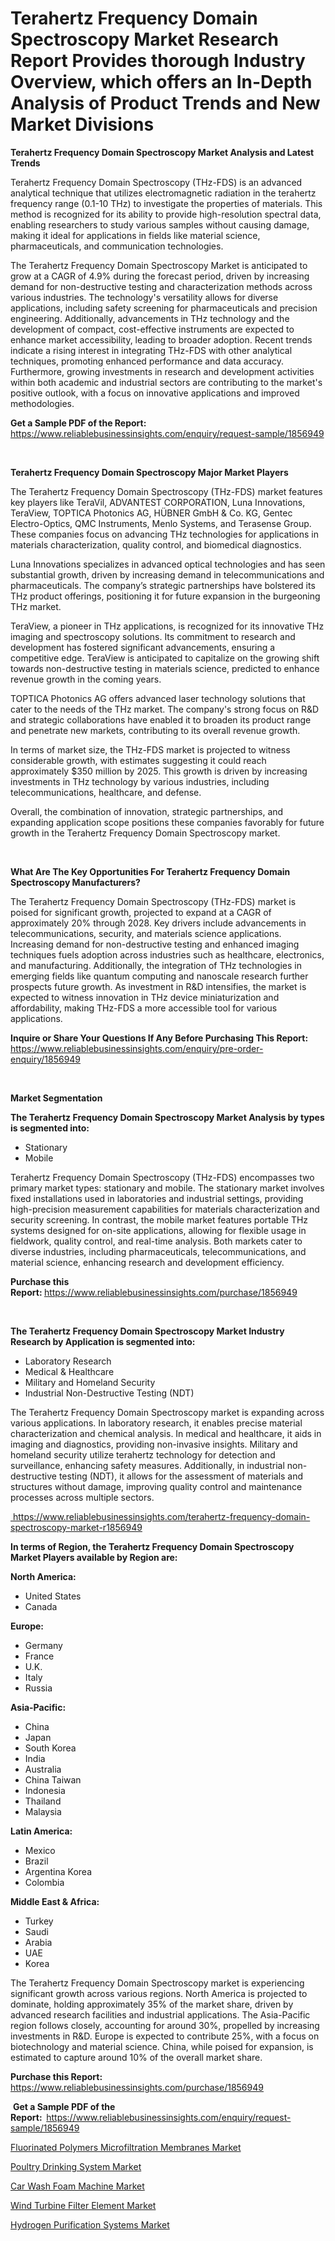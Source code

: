 <p><h1>Terahertz Frequency Domain Spectroscopy Market Research Report Provides thorough Industry Overview, which offers an In-Depth Analysis of Product Trends and New Market Divisions</h1></p><p><strong>Terahertz Frequency Domain Spectroscopy Market Analysis and Latest Trends</strong></p>
<p><p>Terahertz Frequency Domain Spectroscopy (THz-FDS) is an advanced analytical technique that utilizes electromagnetic radiation in the terahertz frequency range (0.1-10 THz) to investigate the properties of materials. This method is recognized for its ability to provide high-resolution spectral data, enabling researchers to study various samples without causing damage, making it ideal for applications in fields like material science, pharmaceuticals, and communication technologies. </p><p>The Terahertz Frequency Domain Spectroscopy Market is anticipated to grow at a CAGR of 4.9% during the forecast period, driven by increasing demand for non-destructive testing and characterization methods across various industries. The technology's versatility allows for diverse applications, including safety screening for pharmaceuticals and precision engineering. Additionally, advancements in THz technology and the development of compact, cost-effective instruments are expected to enhance market accessibility, leading to broader adoption. Recent trends indicate a rising interest in integrating THz-FDS with other analytical techniques, promoting enhanced performance and data accuracy. Furthermore, growing investments in research and development activities within both academic and industrial sectors are contributing to the market's positive outlook, with a focus on innovative applications and improved methodologies.</p></p>
<p><strong>Get a Sample PDF of the Report:&nbsp;</strong> <a href="https://www.reliablebusinessinsights.com/enquiry/request-sample/1856949?utm_campaign=1571&utm_medium=2&utm_source=Github&utm_content=ia&utm_term=20102024&utm_id=terahertz-frequency-domain-spectroscopy">https://www.reliablebusinessinsights.com/enquiry/request-sample/1856949</a></p>
<p>&nbsp;</p>
<p><strong>Terahertz Frequency Domain Spectroscopy Major Market Players</strong></p>
<p><p>The Terahertz Frequency Domain Spectroscopy (THz-FDS) market features key players like TeraVil, ADVANTEST CORPORATION, Luna Innovations, TeraView, TOPTICA Photonics AG, HÜBNER GmbH & Co. KG, Gentec Electro-Optics, QMC Instruments, Menlo Systems, and Terasense Group. These companies focus on advancing THz technologies for applications in materials characterization, quality control, and biomedical diagnostics.</p><p>Luna Innovations specializes in advanced optical technologies and has seen substantial growth, driven by increasing demand in telecommunications and pharmaceuticals. The company’s strategic partnerships have bolstered its THz product offerings, positioning it for future expansion in the burgeoning THz market.</p><p>TeraView, a pioneer in THz applications, is recognized for its innovative THz imaging and spectroscopy solutions. Its commitment to research and development has fostered significant advancements, ensuring a competitive edge. TeraView is anticipated to capitalize on the growing shift towards non-destructive testing in materials science, predicted to enhance revenue growth in the coming years.</p><p>TOPTICA Photonics AG offers advanced laser technology solutions that cater to the needs of the THz market. The company's strong focus on R&D and strategic collaborations have enabled it to broaden its product range and penetrate new markets, contributing to its overall revenue growth.</p><p>In terms of market size, the THz-FDS market is projected to witness considerable growth, with estimates suggesting it could reach approximately $350 million by 2025. This growth is driven by increasing investments in THz technology by various industries, including telecommunications, healthcare, and defense.</p><p>Overall, the combination of innovation, strategic partnerships, and expanding application scope positions these companies favorably for future growth in the Terahertz Frequency Domain Spectroscopy market.</p></p>
<p>&nbsp;</p>
<p><strong>What Are The Key Opportunities For Terahertz Frequency Domain Spectroscopy Manufacturers?</strong></p>
<p><p>The Terahertz Frequency Domain Spectroscopy (THz-FDS) market is poised for significant growth, projected to expand at a CAGR of approximately 20% through 2028. Key drivers include advancements in telecommunications, security, and materials science applications. Increasing demand for non-destructive testing and enhanced imaging techniques fuels adoption across industries such as healthcare, electronics, and manufacturing. Additionally, the integration of THz technologies in emerging fields like quantum computing and nanoscale research further prospects future growth. As investment in R&D intensifies, the market is expected to witness innovation in THz device miniaturization and affordability, making THz-FDS a more accessible tool for various applications.</p></p>
<p><strong>Inquire or Share Your Questions If Any Before Purchasing This Report:</strong> <a href="https://www.reliablebusinessinsights.com/enquiry/pre-order-enquiry/1856949?utm_campaign=1571&utm_medium=2&utm_source=Github&utm_content=ia&utm_term=20102024&utm_id=terahertz-frequency-domain-spectroscopy">https://www.reliablebusinessinsights.com/enquiry/pre-order-enquiry/1856949</a></p>
<p>&nbsp;</p>
<p><strong>Market Segmentation</strong></p>
<p><strong>The Terahertz Frequency Domain Spectroscopy Market Analysis by types is segmented into:</strong></p>
<p><ul><li>Stationary</li><li>Mobile</li></ul></p>
<p><p>Terahertz Frequency Domain Spectroscopy (THz-FDS) encompasses two primary market types: stationary and mobile. The stationary market involves fixed installations used in laboratories and industrial settings, providing high-precision measurement capabilities for materials characterization and security screening. In contrast, the mobile market features portable THz systems designed for on-site applications, allowing for flexible usage in fieldwork, quality control, and real-time analysis. Both markets cater to diverse industries, including pharmaceuticals, telecommunications, and material science, enhancing research and development efficiency.</p></p>
<p><strong>Purchase this Report:&nbsp;</strong><a href="https://www.reliablebusinessinsights.com/purchase/1856949?utm_campaign=1571&utm_medium=2&utm_source=Github&utm_content=ia&utm_term=20102024&utm_id=terahertz-frequency-domain-spectroscopy">https://www.reliablebusinessinsights.com/purchase/1856949</a></p>
<p>&nbsp;</p>
<p><strong>The Terahertz Frequency Domain Spectroscopy Market Industry Research by Application is segmented into:</strong></p>
<p><ul><li>Laboratory Research</li><li>Medical & Healthcare</li><li>Military and Homeland Security</li><li>Industrial Non-Destructive Testing (NDT)</li></ul></p>
<p><p>The Terahertz Frequency Domain Spectroscopy market is expanding across various applications. In laboratory research, it enables precise material characterization and chemical analysis. In medical and healthcare, it aids in imaging and diagnostics, providing non-invasive insights. Military and homeland security utilize terahertz technology for detection and surveillance, enhancing safety measures. Additionally, in industrial non-destructive testing (NDT), it allows for the assessment of materials and structures without damage, improving quality control and maintenance processes across multiple sectors.</p></p>
<p><a href="https://www.reliablebusinessinsights.com/terahertz-frequency-domain-spectroscopy-market-r1856949?utm_campaign=1571&utm_medium=2&utm_source=Github&utm_content=ia&utm_term=20102024&utm_id=terahertz-frequency-domain-spectroscopy">&nbsp;https://www.reliablebusinessinsights.com/terahertz-frequency-domain-spectroscopy-market-r1856949</a></p>
<p><strong>In terms of Region, the Terahertz Frequency Domain Spectroscopy Market Players available by Region are:</strong></p>
<p>
    <p> <strong> North America: </strong>
        <ul>
            <li>United States</li>
            <li>Canada</li>
        </ul>
        </p> 
    <p> <strong> Europe: </strong>
        <ul>
            <li>Germany</li>
            <li>France</li>
            <li>U.K.</li>
            <li>Italy</li>
            <li>Russia</li>
        </ul>
        </p> 
    <p> <strong> Asia-Pacific: </strong>
        <ul>
            <li>China</li>
            <li>Japan</li>
            <li>South Korea</li>
            <li>India</li>
            <li>Australia</li>
            <li>China Taiwan</li>
            <li>Indonesia</li>
            <li>Thailand</li>
            <li>Malaysia</li>
        </ul>
        </p> 
    <p> <strong> Latin America: </strong>
        <ul>
            <li>Mexico</li>
            <li>Brazil</li>
            <li>Argentina Korea</li>
            <li>Colombia</li>
        </ul>
        </p> 
    <p> <strong> Middle East & Africa: </strong>
        <ul>
            <li>Turkey</li>
            <li>Saudi</li>
            <li>Arabia</li>
            <li>UAE</li>
            <li>Korea</li>
        </ul>
    </p>
    </p>
<p><p>The Terahertz Frequency Domain Spectroscopy market is experiencing significant growth across various regions. North America is projected to dominate, holding approximately 35% of the market share, driven by advanced research facilities and industrial applications. The Asia-Pacific region follows closely, accounting for around 30%, propelled by increasing investments in R&D. Europe is expected to contribute 25%, with a focus on biotechnology and material science. China, while poised for expansion, is estimated to capture around 10% of the overall market share.</p></p>
<p><strong>Purchase this Report: </strong><a href="https://www.reliablebusinessinsights.com/purchase/1856949?utm_campaign=1571&utm_medium=2&utm_source=Github&utm_content=ia&utm_term=20102024&utm_id=terahertz-frequency-domain-spectroscopy">https://www.reliablebusinessinsights.com/purchase/1856949</a></p>
<p>&nbsp;<strong>Get a Sample PDF of the Report:&nbsp;&nbsp;</strong><a href="https://www.reliablebusinessinsights.com/enquiry/request-sample/1856949?utm_campaign=1571&utm_medium=2&utm_source=Github&utm_content=ia&utm_term=20102024&utm_id=terahertz-frequency-domain-spectroscopy">https://www.reliablebusinessinsights.com/enquiry/request-sample/1856949</a></p>
<p><strong></strong></p>
<p><p><a href="https://github.com/SanjidaMahmud54/Market-Research-Report-List-1/blob/main/fluorinated-polymers-microfiltration-membranes-market.md?utm_campaign=1571&utm_medium=2&utm_source=Github&utm_content=ia&utm_term=20102024&utm_id=terahertz-frequency-domain-spectroscopy">Fluorinated Polymers Microfiltration Membranes Market</a></p><p><a href="https://www.linkedin.com/pulse/emerging-poultry-drinking-system-market-opportunities-analysis-5fhcf?utm_campaign=1571&utm_medium=2&utm_source=Github&utm_content=ia&utm_term=20102024&utm_id=terahertz-frequency-domain-spectroscopy">Poultry Drinking System Market</a></p><p><a href="https://www.linkedin.com/pulse/navigating-car-wash-foam-machine-market-expert-analysis-axhif?utm_campaign=1571&utm_medium=2&utm_source=Github&utm_content=ia&utm_term=20102024&utm_id=terahertz-frequency-domain-spectroscopy">Car Wash Foam Machine Market</a></p><p><a href="https://www.linkedin.com/pulse/decoding-wind-turbine-filter-element-market-signals-growth-cvtcf?utm_campaign=1571&utm_medium=2&utm_source=Github&utm_content=ia&utm_term=20102024&utm_id=terahertz-frequency-domain-spectroscopy">Wind Turbine Filter Element Market</a></p><p><a href="https://www.linkedin.com/pulse/hydrogen-purification-systems-market-share-analysis--yzatf?utm_campaign=1571&utm_medium=2&utm_source=Github&utm_content=ia&utm_term=20102024&utm_id=terahertz-frequency-domain-spectroscopy">Hydrogen Purification Systems Market</a></p></p>